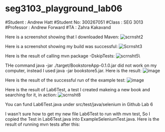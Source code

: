 # seg3103_playground_lab06
#Student : Andrew Hatt
#Student No: 300267051
#Class : SEG 3013
#Professor : Andrew Forward
#TA : Zahra Kakavand


Here is a screenshot showing that I downloaded Maven:
![scrnsht2](https://user-images.githubusercontent.com/43865276/125173338-cdd6a780-e18c-11eb-997b-c4f62320b1bb.png)

Here is a screenshot showing my build was successful:
![Scrnsht3](https://user-images.githubusercontent.com/43865276/125206485-9253e000-e255-11eb-9adb-444f337fd2f9.png)

Here is the result of calling mvn package -DskipTests:
![scrnsht5](https://user-images.githubusercontent.com/43865276/125340000-ec20dc80-e31f-11eb-9c7c-1eed131df6a1.png)\

THe command java -jar ./target/BookstoreApp-0.1.0.jar did not work on my computer, instead I used java -jar bookstore5.jar. Here is the result:
![image](https://user-images.githubusercontent.com/43865276/125340379-65b8ca80-e320-11eb-9f6f-df4b2e41c060.png)

Here is the result of the successful run of the example test:
![image](https://user-images.githubusercontent.com/43865276/125342946-80407300-e323-11eb-952a-50cbb220ebf7.png)

Here is the result of Lab6Test, a test I created makeing a new book and searching for it, in action:
![scrnsht8](https://user-images.githubusercontent.com/43865276/125357786-17aec180-e336-11eb-8850-3d866a2e821a.png)

You can fund Lab6Test.java under src/test/java/selenium in Github Lab 6

I wasn't sure how to get my new file Lab6Test to run with mvn test, So I copied the Test in Lab6Test.java into ExampleSeleniumTest.java. Here is the result of running mvn tests after this:










